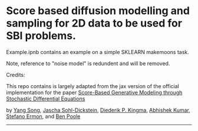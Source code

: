 # Score based diffusion modelling and sampling for 2D data to be used for SBI problems. 

Example.ipnb contains an example on a simple SKLEARN makemoons task.

Note, reference to "noise model" is redundent and will be removed.






















Credits:


This repo contains is largely adapted from the jax version of the official implementation for the paper [Score-Based Generative Modeling through Stochastic Differential Equations](https://openreview.net/forum?id=PxTIG12RRHS)

by [Yang Song](https://yang-song.github.io), [Jascha Sohl-Dickstein](http://www.sohldickstein.com/), [Diederik P. Kingma](http://dpkingma.com/), [Abhishek Kumar](http://users.umiacs.umd.edu/~abhishek/), [Stefano Ermon](https://cs.stanford.edu/~ermon/), and [Ben Poole](https://cs.stanford.edu/~poole/)

--------------------



